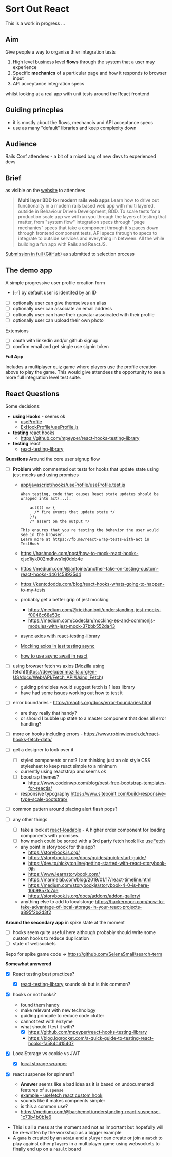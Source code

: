 # Sort Out React

This is a work in progress ...

## Aim

Give people a way to organise thier integration tests

1. High level business level **flows** through the system that a user may experience
1. Specific **mechanics** of a particular page and how it responds to browser input
1. API acceptance integration specs

whilst looking at a real app with unit tests around the React frontend

## Guiding princples

- it is mostly about the flows, mechancis and API acceptance specs
- use as many "default" libraries and keep complexity down

## Audience

Rails Conf attendees - a bit of a mixed bag of new devs to experienced devs

## Brief

as visible on the [website](https://railsconf.com/schedule#wednesday) to attendees

> **Multi layer BDD for modern rails web apps**
> Learn how to drive out functionality in a modern rails based web app with
> multi layered, outside in Behaviour Driven Development, BDD. To scale tests
> for a production scale app we will run you through the layers of testing that
> matter, from "system flow" integration specs through "page mechanics" specs
> that take a component through it's paces down through frontend component
> tests, API specs through to specs to integrate to outside services and
> everything in between. All the while building a fun app with Rails and
> ReactJS.

[Submission in full (GitHub)](https://github.com/failure-driven/layered-testing-presentation/blob/master/submission_rails_conf_2019_workshop.md) as submitted to selection process

## The demo app

A simple progressive user profile creation form

- [✅] by default user is identifed by an ID
- [ ] optionally user can give themselves an alias
- [ ] optionally user can associate an email address
- [ ] optionally user can have their gravatar assoicated with their profile
- [ ] optionally user can upload their own photo

Extensions

- [ ] oauth with linkedin and/or github signup
- [ ] confirm email and get single use signin token

**Full App**

Includes a multiplayer quiz game where players use the profile creation above
to play the game. This would give attendees the opportunity to see a more full
integration level test suite.

## React Questions

Some decisions:

- **using Hooks** - seems ok
  - [useProfile](app/javascript/hooks/useProfile/index.js)
  - [ExHookProfile/useProfile.js](app/javascript/components/experimental/ExHookProfile/useProfile.js)
- **testing** react hooks
  - https://github.com/mpeyper/react-hooks-testing-library
- **testing** react
  - [react-testing-library](https://github.com/kentcdodds/react-testing-library#examples)

**Questions** Around the core user signup flow

- [ ] **Problem** with commented out tests for hooks that update state using
      jest mocks and using promises

  - [app/javascript/hooks/useProfile/useProfile.test.js](app/javascript/hooks/useProfile/useProfile.test.js)

    ```
    When testing, code that causes React state updates should be wrapped into act(...):

        act(() => {
          /* fire events that update state */
        });
        /* assert on the output */

    This ensures that you're testing the behavior the user would see in the browser.
    Learn more at https://fb.me/react-wrap-tests-with-act in TestHook
    ```

  - https://hashnode.com/post/how-to-mock-react-hooks-cjsc1iyk002mdhws1xj0dob4e
  - https://medium.com/@jantoine/another-take-on-testing-custom-react-hooks-4461458935d4
  - https://kentcdodds.com/blog/react-hooks-whats-going-to-happen-to-my-tests
  - probably get a better grip of jest mocking
    - https://medium.com/@rickhanlonii/understanding-jest-mocks-f0046c68e53c
    - https://medium.com/codeclan/mocking-es-and-commonjs-modules-with-jest-mock-37bbb552da43
  - [async axios with react-testing-library](https://www.leighhalliday.com/async-axios-react-testing-library)
  - [Mocking axios in jest testing async](https://www.leighhalliday.com/mocking-axios-in-jest-testing-async-functions)
  - [how to use async await in react](https://www.valentinog.com/blog/how-async-await-in-react/)

- [ ] using browser fetch vs axios [Mozilla using
      fetch[(https://developer.mozilla.org/en-US/docs/Web/API/Fetch_API/Using_Fetch)
  - guiding principles would suggest fetch is 1 less library
  - have had some issues working out how to test it
- [ ] error boundaries - https://reactjs.org/docs/error-boundaries.html
  - are they really that handy?
  - or should I bubble up state to a master component that does all error handling?
- [ ] more on hooks including errors - https://www.robinwieruch.de/react-hooks-fetch-data/
- [ ] get a designer to look over it
  - [ ] styled components or not? I am thinking just an old style CSS stylesheet to keep react simple to a minimum
  - currently using reactstrap and seems ok
  - [ ] boostrap themes?
    - https://www.codeinwp.com/blog/best-free-bootstrap-templates-for-reactjs/
  - responsive typography https://www.sitepoint.com/build-responsive-type-scale-bootstrap/
- [ ] common pattern around placing alert flash pops?
- [ ] any other things
  - [ ] take a look at
    [react-loadable](https://github.com/jamiebuilds/react-loadable) - A higher
    order component for loading components with promises.
  - [ ] how much could be sorted with a 3rd party fetch hook like
    [useFetch](https://itnext.io/usefetch-react-custom-hook-for-fetch-api-with-suspense-and-concurrent-mode-in-mind-1d3ba9250e0)
  - any point in storybook for this app?
    - https://storybook.js.org/
    - https://storybook.js.org/docs/guides/quick-start-guide/
    - https://dev.to/nickytonline/getting-started-with-react-storybook-9jh
    - https://www.learnstorybook.com/
    - https://marmelab.com/blog/2019/01/17/react-timeline.html
    - https://medium.com/storybookjs/storybook-4-0-is-here-10b9857fc7de
    - https://storybook.js.org/docs/addons/addon-gallery/
  - anything else to add to localstorge https://hackernoon.com/how-to-take-advantage-of-local-storage-in-your-react-projects-a895f2b2d3f2

**Around the secondary app** in spike state at the moment

- [ ] hooks seem quite useful here although probably should write some custom hooks to reduce duplication
- [ ] state of websockets

Repo for spike game code -> https://github.com/SelenaSmall/search-term

**Somewhat answered**

- [x] React testing best practices?
  - [x] [react-testing-library](https://github.com/kentcdodds/react-testing-library#examples) sounds ok but is this common?
- [x] hooks or not hooks?
  - found them handy
  - make relevant with new technology
  - guiding princpile to reduce code clutter
  - cannot test with enzyme
  - what should I test it with?
    - [x] https://github.com/mpeyper/react-hooks-testing-library
    - https://blog.logrocket.com/a-quick-guide-to-testing-react-hooks-fa584c415407
- [x] LocalStorage vs cookie vs JWT
  - [x] [local storage wrapper](https://hackernoon.com/how-to-take-advantage-of-local-storage-in-your-react-projects-a895f2b2d3f2)
- [x] react suspense for spinners?

  - **Answer** seems like a bad idea as it is based on undocumented features of `suspense`
  - [example - usefetch react custom hook](https://itnext.io/usefetch-react-custom-hook-for-fetch-api-with-suspense-and-concurrent-mode-in-mind-1d3ba9250e0)
  - sounds like it makes compnents simpler
  - is this a common use?
  - https://medium.com/@baphemot/understanding-react-suspense-1c73b4b0b1e6

- This is all a mess at the moment and not as important but hopefully will be
  re-written by the workshop as a bigger example
- A `game` is created by an `admin` and a `player` can create or join a `match`
  to play against other `players` in a multiplayer game using websockets to
  finally end up on a `result` board
